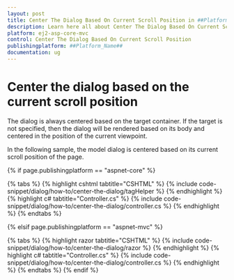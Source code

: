 ```yaml
---
layout: post
title: Center The Dialog Based On Current Scroll Position in ##Platform_Name## Dialog Component
description: Learn here all about Center The Dialog Based On Current Scroll Position in Syncfusion ##Platform_Name## Dialog component and more.
platform: ej2-asp-core-mvc
control: Center The Dialog Based On Current Scroll Position
publishingplatform: ##Platform_Name##
documentation: ug
---
```



# Center the dialog based on the current scroll position

The dialog is always centered based on the target container. If the target is not specified, then the dialog will be rendered based on its body and centered in the position of the current viewpoint.

In the following sample, the model dialog is centered based on its current scroll position of the page.

{% if page.publishingplatform == "aspnet-core" %}

{% tabs %}
{% highlight cshtml tabtitle="CSHTML" %}
{% include code-snippet/dialog/how-to/center-the-dialog/tagHelper %}
{% endhighlight %}
{% highlight c# tabtitle="Controller.cs" %}
{% include code-snippet/dialog/how-to/center-the-dialog/controller.cs %}
{% endhighlight %}
{% endtabs %}

{% elsif page.publishingplatform == "aspnet-mvc" %}

{% tabs %}
{% highlight razor tabtitle="CSHTML" %}
{% include code-snippet/dialog/how-to/center-the-dialog/razor %}
{% endhighlight %}
{% highlight c# tabtitle="Controller.cs" %}
{% include code-snippet/dialog/how-to/center-the-dialog/controller.cs %}
{% endhighlight %}
{% endtabs %}
{% endif %}

